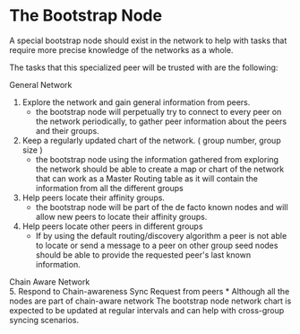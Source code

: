 # The Bootstrap Node

A special bootstrap node should exist in the network to help with tasks that require more precise knowledge of the networks as a whole.

The tasks that this specialized peer will be trusted with are the following:

General Network
1. Explore the network and gain general information from peers.
    * the bootstrap node will perpetually try to connect to every peer on the network periodically, to gather peer information about the peers and their groups.
2. Keep a regularly updated chart of the network. ( group number, group size )
    * the bootstrap node using the information gathered from exploring the network should be able to create a map or chart of the network that can work as a Master Routing table as it will contain the information from all the different groups
3. Help peers locate their affinity groups.
    * the bootstrap node will be part of the de facto known nodes and will allow new peers to locate their affinity groups.  
4. Help peers locate other peers in different groups
    * If by using the default routing/discovery algorithm a peer is not able to locate or send a message to a peer on other group seed nodes should be able to provide the requested peer's last known information.

Chain Aware Network    
5. Respond to Chain-awareness Sync Request from peers
    * Although all the nodes are part of chain-aware network The bootstrap node network chart is expected to be updated at regular intervals and can help with cross-group syncing scenarios.


